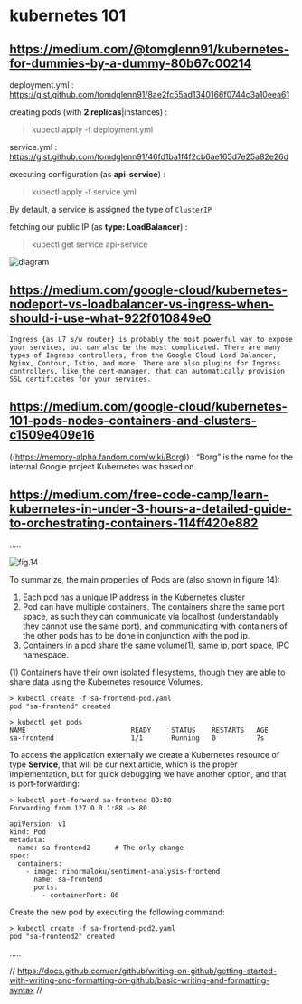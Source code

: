 # kubernetes 101

## https://medium.com/@tomglenn91/kubernetes-for-dummies-by-a-dummy-80b67c00214

deployment.yml : https://gist.github.com/tomdglenn91/8ae2fc55ad1340166f0744c3a10eea61 

creating pods (with __2 replicas__|instances) :

> kubectl apply -f deployment.yml

service.yml : https://gist.github.com/tomdglenn91/46fd1ba1f4f2cb6ae165d7e25a82e26d

executing configuration (as __api-service__) : 

> kubectl apply -f service.yml

By default, a service is assigned the type of `ClusterIP` 
 
fetching our public IP (as __type: LoadBalancer__) :

> kubectl get service api-service

![diagram](https://miro.medium.com/max/875/1*OA4FgRfYxJ-P2XrGIbbdbg.png)

## https://medium.com/google-cloud/kubernetes-nodeport-vs-loadbalancer-vs-ingress-when-should-i-use-what-922f010849e0

`Ingress {as L7 s/w router} is probably the most powerful way to expose your services, but can also be the most complicated. There are many types of Ingress controllers, from the Google Cloud Load Balancer, Nginx, Contour, Istio, and more. There are also plugins for Ingress controllers, like the cert-manager, that can automatically provision SSL certificates for your services.`

## https://medium.com/google-cloud/kubernetes-101-pods-nodes-containers-and-clusters-c1509e409e16

((https://memory-alpha.fandom.com/wiki/Borg)) : “Borg” is the name for the internal Google project Kubernetes was based on. 

## https://medium.com/free-code-camp/learn-kubernetes-in-under-3-hours-a-detailed-guide-to-orchestrating-containers-114ff420e882
.....

![fig.14](https://miro.medium.com/max/875/1*8vbHfzW79J2BzpK6X8Tp2g.png)

To summarize, the main properties of Pods are (also shown in figure 14):
1. Each pod has a unique IP address in the Kubernetes cluster
2. Pod can have multiple containers. The containers share the same port space, as such they can communicate via localhost (understandably they cannot use the same port), and communicating with containers of the other pods has to be done in conjunction with the pod ip.
3. Containers in a pod share the same volume(1), same ip, port space, IPC namespace.

(1) Containers have their own isolated filesystems, though they are able to share data using the Kubernetes resource Volumes.

```
> kubectl create -f sa-frontend-pod.yaml 
pod "sa-frontend" created
```

```
> kubectl get pods 
NAME                          READY     STATUS    RESTARTS   AGE
sa-frontend                   1/1       Running   0          7s
```

To access the application externally we create a Kubernetes resource of type **Service**, that will be our next article, which is the proper implementation, but for quick debugging we have another option, and that is port-forwarding:
```
> kubectl port-forward sa-frontend 88:80
Forwarding from 127.0.0.1:88 -> 80
```
```
apiVersion: v1
kind: Pod                                            
metadata:
  name: sa-frontend2      # The only change
spec:                                                
  containers:
    - image: rinormaloku/sentiment-analysis-frontend 
      name: sa-frontend                              
      ports:
        - containerPort: 80
```

Create the new pod by executing the following command:
```
> kubectl create -f sa-frontend-pod2.yaml
pod "sa-frontend2" created
```



.....

// https://docs.github.com/en/github/writing-on-github/getting-started-with-writing-and-formatting-on-github/basic-writing-and-formatting-syntax //
